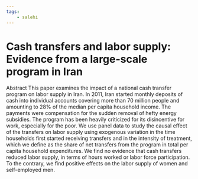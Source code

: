 ```yaml
---
tags:
    - salehi
---
```


# Cash transfers and labor supply: Evidence from a large-scale program in Iran

Abstract
This paper examines the impact of a national cash transfer program on labor supply in Iran. In 2011, Iran started monthly deposits of cash into individual accounts covering more than 70 million people and amounting to 28% of the median per capita household income. The payments were compensation for the sudden removal of hefty energy subsidies. The program has been heavily criticized for its disincentive for work, especially for the poor. We use panel data to study the causal effect of the transfers on labor supply using exogenous variation in the time households first started receiving transfers and in the intensity of treatment, which we define as the share of net transfers from the program in total per capita household expenditures. We find no evidence that cash transfers reduced labor supply, in terms of hours worked or labor force participation. To the contrary, we find positive effects on the labor supply of women and self-employed men.
